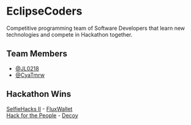 # EclipseCoders

Competitive programming team of Software Developers that learn new technologies and compete in Hackathon together.




## Team Members

- [@JL0218](https://github.com/JL0218)
- [@CyaTmrw](https://github.com/CyaTmrw)


## Hackathon Wins

[SelfieHacks II](https://devpost.com/software/fluxwallet) - [FluxWallet](https://github.com/JL0218/FluxWallet)\
[Hack for the People](https://devpost.com/software/decoy) - [Decoy](https://github.com/JL0218/Decoy)
